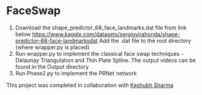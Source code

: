 # FaceSwap
1. Download the shape_predictor_68_face_landmarks.dat file from link below
   https://www.kaggle.com/datasets/sergiovirahonda/shape-predictor-68-face-landmarksdat
Add the .dat file to the root directory (where wrapper.py is placed)
2. Run wrapper.py to implement the classical face swap techniques - Delaunay Triangulation and Thin Plate Spline. The output videos can be found in the Output directory
3. Run Phase2.py to implement the PRNet network 

This project was completed in collaboration with [Keshubh Sharma](https://github.com/skeshubh)
